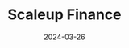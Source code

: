 ---  
layout: startup_page  
title: "Scaleup Finance"  
id: "scaleup.finance"  
permalink: "/scaleupfinancescaleup.finance03262024/"  
website: "https://www.scaleup.finance/"  
funding_round: "Pre-Series A"  
funding_amount: "$8M"  
investors: "Inveready, Crowberry Capital, Seed X, PROfounders, Fin Capital, CircleRock Capita"  
about: "Scaleup Finance provides financial management solutions for startups and scaleup companies. Their platform streamlines financial planning, automates reporting, and simplifies financial complexities, empowering founders to focus on growth. They also offer fractional CFO services for ongoing support."  
markets: "Fintech, Finance, Software, Subscription Service"  
hq: "Copenhagen, Capital Region, Denmark"  
founded_year: "2021"  
linkedin: "https://www.linkedin.com/company/scaleup-finance"  
twitter: ""  
instagram: ""  
facebook: ""  
crunchbase: "https://www.crunchbase.com/organization/scaleup-finance"  
pitchbook: "https://pitchbook.com/profiles/company/471293-20"  

date_display: "26-Mar-2024"  
date: "2024-03-26"

# SEO Optimization  
meta_title: "Scaleup Finance - Pre-Series A Funding ($8M)"  
meta_description: "Scaleup Finance, Scaleup Finance provides financial management solutions for startups and scaleup companies. Their platform streamlines financial planning, automates r..."  
meta_keywords: "Scaleup Finance, Fintech, Finance, Software, Subscription Service, Pre-Series A funding"  
canonical_url: "https://startup.projectstartups.com/scaleupfinancescaleup.finance03262024/"  
---